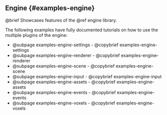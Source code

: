 ## Engine {#examples-engine}

@brief Showcases features of the @ref engine library.

The following examples have fully documented tutorials on how to use the
multiple plugins of the engine:

- @subpage examples-engine-settings - @copybrief examples-engine-settings
- @subpage examples-engine-renderer - @copybrief examples-engine-renderer
- @subpage examples-engine-scene - @copybrief examples-engine-scene
- @subpage examples-engine-input - @copybrief examples-engine-input
- @subpage examples-engine-assets - @copybrief examples-engine-assets
- @subpage examples-engine-events - @copybrief examples-engine-events
- @subpage examples-engine-voxels - @copybrief examples-engine-voxels
